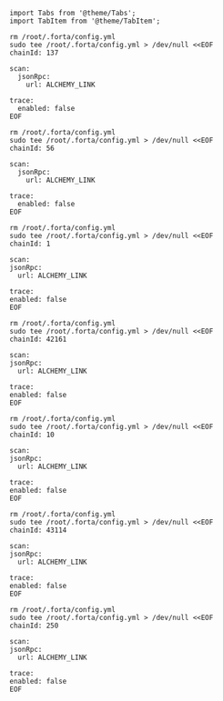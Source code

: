 ```mdx-code-block
import Tabs from '@theme/Tabs';
import TabItem from '@theme/TabItem';
```
<Tabs className="forta-confs">
  <TabItem value="Polygon" default>

```
rm /root/.forta/config.yml
sudo tee /root/.forta/config.yml > /dev/null <<EOF
chainId: 137

scan:
  jsonRpc:
    url: ALCHEMY_LINK

trace:
  enabled: false
EOF
```
  </TabItem>
  <TabItem value="BSC">

```  
rm /root/.forta/config.yml
sudo tee /root/.forta/config.yml > /dev/null <<EOF
chainId: 56

scan:
  jsonRpc:
    url: ALCHEMY_LINK

trace:
  enabled: false
EOF
```
  </TabItem>
  <TabItem value="Ethereum">
  
  ``` 
rm /root/.forta/config.yml
sudo tee /root/.forta/config.yml > /dev/null <<EOF
chainId: 1

scan:
  jsonRpc:
    url: ALCHEMY_LINK

trace:
  enabled: false
EOF
  ``` 
  </TabItem>
  <TabItem value="Arbitrum">
  
  ```
rm /root/.forta/config.yml
sudo tee /root/.forta/config.yml > /dev/null <<EOF
chainId: 42161

scan:
  jsonRpc:
    url: ALCHEMY_LINK

trace:
  enabled: false
EOF
  ``` 
  </TabItem>
  <TabItem value="Optimism">
  
  ``` 
rm /root/.forta/config.yml
sudo tee /root/.forta/config.yml > /dev/null <<EOF
chainId: 10

scan:
  jsonRpc:
    url: ALCHEMY_LINK

trace:
  enabled: false
EOF
  ``` 
  </TabItem>
  <TabItem value="Avalanche">
  
  ``` 
rm /root/.forta/config.yml
sudo tee /root/.forta/config.yml > /dev/null <<EOF
chainId: 43114

scan:
  jsonRpc:
    url: ALCHEMY_LINK

trace:
  enabled: false
EOF
  ``` 
  </TabItem>
  <TabItem value="Fantom">
  
  ``` 
rm /root/.forta/config.yml
sudo tee /root/.forta/config.yml > /dev/null <<EOF
chainId: 250

scan:
  jsonRpc:
    url: ALCHEMY_LINK

trace:
  enabled: false
EOF  
  ``` 
  </TabItem>
</Tabs>
